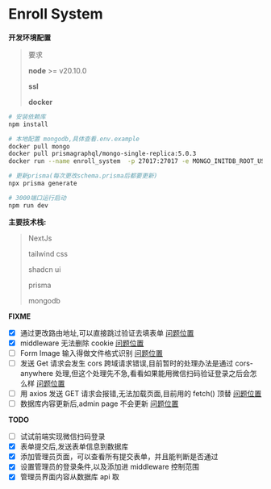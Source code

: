 # Enroll System

**开发环境配置**

> 要求
>
> **node** >= v20.10.0
>
> **ssl**
>
> **docker**

```zsh
# 安装依赖库
npm install

# 本地配置 mongodb,具体查看.env.example
docker pull mongo
docker pull prismagraphql/mongo-single-replica:5.0.3
docker run --name enroll_system  -p 27017:27017 -e MONGO_INITDB_ROOT_USERNAME="admin" -e MONGO_INITDB_ROOT_PASSWORD="123456" -d prismagraphql/mongo-single-replica:5.0.3

# 更新prisma(每次更改schema.prisma后都要更新)
npx prisma generate

# 3000端口运行启动
npm run dev
```

**主要技术栈:**

> NextJs
>
> tailwind css
>
> shadcn ui
>
> prisma
>
> mongodb

**FIXME**

-   [x] 通过更改路由地址,可以直接跳过验证去填表单 [问题位置](./components/InputWithButton.tsx)
-   [x] middleware 无法删除 cookie [问题位置](./middleware.ts)
-   [ ] Form Image 输入得做文件格式识别 [问题位置](./components/RegisterForm.tsx)
-   [ ] 发送 Get 请求会发生 cors 跨域请求错误,目前暂时的处理办法是通过 cors-anywhere 处理,但这个处理先不急,看看如果能用微信扫码验证登录之后会怎么样 [问题位置](./bin/Submit.ts)
-   [ ] 用 axios 发送 GET 请求会报错,无法加载页面,目前用的 fetch() 顶替 [问题位置](./app/admin/page.tsx)
-   [ ] 数据库内容更新后,admin page 不会更新 [问题位置](./app/admin/page.tsx)

**TODO**

-   [ ] 试试前端实现微信扫码登录
-   [x] 表单提交后,发送表单信息到数据库
-   [x] 添加管理员页面，可以查看所有提交表单，并且能判断是否通过
-   [x] 设置管理员的登录条件,以及添加进 middleware 控制范围
-   [x] 管理员界面内容从数据库 api 取
